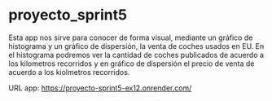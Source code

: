 # proyecto_sprint5

Esta app nos sirve para conocer de forma visual, mediante un gráfico de histograma y un gráfico de dispersión, la venta de coches usados en EU.
En el histograma podremos ver la cantidad de coches publicados de acuerdo a los kilometros recorridos y en gráfico de dispersión el precio de venta de acuerdo a los kiolmetros recorridos.

URL app: https://proyecto-sprint5-ex12.onrender.com/
